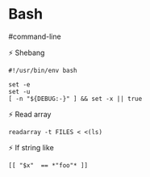 # Bash

#command-line

⚡ Shebang

```
#!/usr/bin/env bash

set -e
set -u
[ -n "${DEBUG:-}" ] && set -x || true
```

⚡ Read array

```
readarray -t FILES < <(ls)
```

⚡ If string like

```
[[ "$x"  == *"foo"* ]]
```
